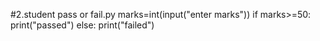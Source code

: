 #2.student pass or fail.py
marks=int(input("enter marks"))
if marks>=50:
          print("passed")
else:
    print("failed")
